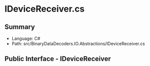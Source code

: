 ﻿# IDeviceReceiver.cs

## Summary

* Language: C#
* Path: src/BinaryDataDecoders.IO.Abstractions/IDeviceReceiver.cs

## Public Interface - IDeviceReceiver

